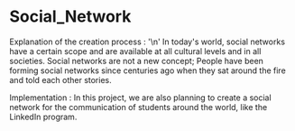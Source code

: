 # Social_Network
Explanation of the creation process : '\n'
In today's world, social networks have a certain scope and are available at all cultural levels and in all societies. Social networks are not a new concept; People have been forming social networks since centuries
ago when they sat around the fire and told each other stories.

Implementation :
In this project, we are also planning to create a social network for the communication of students around the world, like the LinkedIn program.
